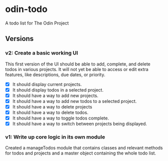 # odin-todo
A todo list for The Odin Project

## Versions

### v2: Create a basic working UI

This first version of the UI should be able to add, complete, and delete todos in various projects. It will not yet be able to access or edit extra features, like descriptions, due dates, or priority.

- [X] It should display current projects.
- [X] It should display todos in a selected project.
- [X] It should have a way to add new projects.
- [X] It should have a way to add new todos to a selected project.
- [X] It should have a way to delete projects
- [X] It should have a way to delete todos.
- [X] It should have a way to toggle todos complete.
- [X] It should have a way to switch between projects being displayed.

### v1: Write up core logic in its own module

Created a manageTodos module that contains classes and relevant methods for todos and projects and a master object containing the whole todo list. 